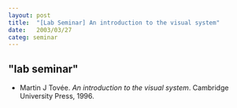 ```yaml
---
layout: post
title:  "[Lab Seminar] An introduction to the visual system"
date:   2003/03/27
categ: seminar
---
```



 
 



<h2>"lab seminar"</h2>
<!-- BEGIN BIBLIOGRAPHY references -->
<!--
    DO NOT MODIFY THIS BIBLIOGRAPHY BY HAND!  IT IS MAINTAINED AUTOMATICALLY!
    YOUR CHANGES WILL BE LOST THE NEXT TIME IT IS UPDATED!
--> 
<!-- Generated by: /home/yschoe/nn/tex/bib2html/bib2html -d references bib2html.aux bib2html.tmp -->
<UL>

<!-- Authors: Tovee Martin J -->
<LI><A NAME="tovee1996introduction">Martin</A>&nbsp;J
  Tov&eacute;e.
<CITE>An introduction to the visual system</CITE>.
Cambridge University Press, 1996.

</LI></UL>

<!-- END BIBLIOGRAPHY references -->


 

